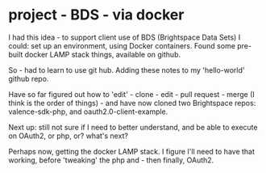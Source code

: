 # project - BDS - via docker

I had this idea - to support client use of BDS (Brightspace Data Sets)
I could: set up an environment, using Docker containers.
Found some pre-built docker LAMP stack things, available on github.

So - had to learn to use git hub.
Adding these notes to my 'hello-world' github repo.

Have so far figured out how to 'edit' - clone - edit - pull request - merge (I think is the order of things) - and have now cloned two Brightspace repos: valence-sdk-php, and oauth2.0-client-example.

Next up: still not sure if I need to better understand, and be able to execute on OAuth2, or php, or?  what's next?

Perhaps now, getting the docker LAMP stack.  I figure I'll need to have that working, before 'tweaking' the php and - then finally, OAuth2.
